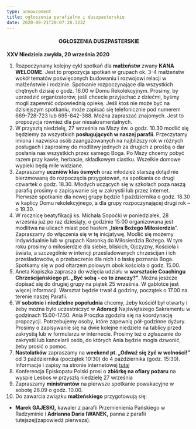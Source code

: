 ```yaml
---
type: annoucement
title: ogłoszenia parafialne i duszpasterskie
date: 2020-09-21T20:07:28.323Z
---
```

<!--StartFragment-->

<h4 style="text-align:center;">OGŁOSZENIA DUSZPASTERSKIE</h3>

**XXV Niedziela zwykła, 20 września 2020**

1. Rozpoczynamy kolejny cykl spotkań dla **małżeństw** zwany **KANA WELCOME**. Jest to propozycja spotkań w grupach ok. 3-4 małżeństw wokół tematów poświęconych budowaniu i rozwojowi relacji w małżeństwie i rodzinie. Spotkanie rozpoczynające dla wszystkich chętnych dzisiaj o godz. 16.00 w Domu Rekolekcyjnym. Prosimy, by uprzedzić organizatorów, jeśli chcecie przyjechać z dziećmi, byśmy mogli zapewnić odpowiednią opiekę. Jeśli ktoś nie może być na dzisiejszym spotkaniu, może zapisać się telefonicznie pod numerem 669-728-723 lub 695-842-388. Można zapraszać znajomych. Jest to propozycja również dla par niesakramentalnych.
2. W przyszłą niedzielę, 27 września na Mszy św. o godz. 10.30 modlić się będziemy za wszystkich **posługujących w naszej parafii**. Przeczytamy imiona i nazwiska osób zaangażowanych na najbliższy rok w różnych posługach i zaprosimy do modlitwy jednych za drugich z prośbą o dar posłania nas wszystkich przez samego Boga. Po Mszy chcemy pobyć razem przy kawie, herbacie, składkowym ciastku. Wszelkie domowe wypieki będą mile widziane.
3. Zapraszamy **uczniów klas ósmych** oraz młodzież starszą dotąd nie bierzmowaną do rozpoczęcia przygotowań, na spotkania co drugi czwartek o godz. 18.30. Młodych uczących się w szkołach poza naszą parafią prosimy o zapisywanie się w zakrystii lub przez internet. Pierwsze spotkanie dla nowej grupy będzie 1 października o godz. 18.30 w kaplicy Domu rekolekcyjnego, a dla grupy rozpoczynającej drugi rok – o 19.30.
4. W rocznicę beatyfikacji ks. Michała Sopoćki w poniedziałek, 28 września już po raz dziesiąty, o godzinie 15:00 organizowana jest modlitwa na ulicach miast pod hasłem „**Iskra Bożego Miłosierdzia**”. Zapraszamy do włączenia się w tę inicjatywę. Modlić się możemy indywidualnie lub w grupach Koronką do Miłosierdzia Bożego. W tym roku prosimy o miłosierdzie dla siebie, bliskich, Ojczyzny, Kościoła i świata, a szczególnie w intencji prześladowanych chrześcijan i ich prześladowców, o przebaczenie dla nich i o łaskę poznania Boga. Spotkamy się w pod ołtarzem polowym obok kościoła o godz. 15.00.
5. Aneta Kopiszka zaprasza do wzięcia udziału w **warsztacie Coachingu Chrześcijańskiego pt. „Być sobą - co to znaczy?”**. Można jeszcze dopisać się do drugiej grupy na piątek 25 września. W gablotce jest więcej informacji. Warsztat będzie trwał 4 godziny, początek o 17.00 na terenie naszej Parafii.
6. W **sobotnie i niedzielne popołudnia** chcemy, żeby kościół był otwarty i żeby można było uczestniczyć w **Adoracji** Najświętszego Sakramentu w godzinach 15.00-17.50. Ania Proczka zgodziła się na koordynację propozycji. Potrzebujemy osoby, które zapewnią pół-godzinne dyżury. Prosimy o zapisywanie się na dwie kolejne niedziele na tablicy przed zakrystią lub w formularzu w internecie. Prosimy też o zgłaszanie do zakrystii lub kancelarii osób, do których Ania będzie mogła dzwonić, żeby prosić o pomoc.
7. **Nastolatków** zapraszamy na **weekend pt. „Odważ się żyć w wolności!”** od 3 października (początek 10:30) do 4 października (godz. 15:30). Informacje i zapisy na stronie internetowej [tutaj](https://www.chemin-neuf.pl/pl/homepage/nasze-propozycje/14-18-lat/5787f19a245640c9018b7005/odwa%C5%BC-si%C4%99-%C5%BCy%C4%87-w-wolno%C5%9Bci-)
8. Konferencja Episkopatu Polski prosi o **zbiórkę na ofiary pożaru** na wyspie Lesbos w przyszłą niedzielę 27 września
9. Zapraszamy **ministrantów** na pierwsze spotkanie powakacyjne w sobotę 26.09 o godz. 10.00.
10. Do zawarcia związku **małżeńskiego** przygotowują się:

* **Marek GAJESKI,** kawaler z parafii Przemienienia Pańskiego w Radzyminie i **Adrianna Daria IWANEK,** panna z parafii tutejszej(zapowiedź pierwsza).

<!--EndFragment-->